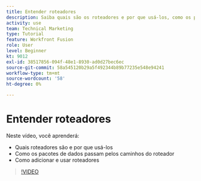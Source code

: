 ```yaml
---
title: Entender roteadores
description: Saiba quais são os roteadores e por que usá-los, como os pacotes de dados passam pelos caminhos do roteador e como adicionar e usar roteadores, tudo em [!DNL Adobe Workfront Fusion].
activity: use
team: Technical Marketing
type: Tutorial
feature: Workfront Fusion
role: User
level: Beginner
kt: 9012
exl-id: 38517856-094f-48e1-8930-ad0d27bec6ec
source-git-commit: 58a545120b29a5f492344b89b77235e548e94241
workflow-type: tm+mt
source-wordcount: '58'
ht-degree: 0%

---
```


# Entender roteadores

Neste vídeo, você aprenderá:

* Quais roteadores são e por que usá-los
* Como os pacotes de dados passam pelos caminhos do roteador
* Como adicionar e usar roteadores

>[!VIDEO](https://video.tv.adobe.com/v/335271/?quality=12)
